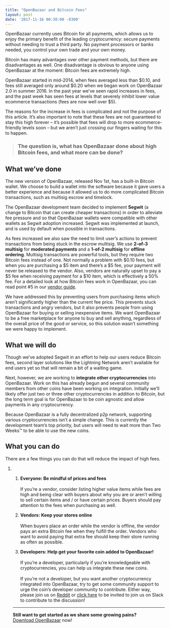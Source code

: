 ```yaml
---
title: "OpenBazaar and Bitcoin Fees" 
layout: post
date: '2017-11-16 00:30:00 -0300'
---
```

        
OpenBazaar currently uses Bitcoin for all payments, which allows us to enjoy the primary benefit of the leading cryptocurrency: secure payments without needing to trust a third party. No payment processors or banks needed, you control your own trade and your own money.

Bitcoin has many advantages over other payment methods, but there are disadvantages as well. One disadvantage is obvious to anyone using OpenBazaar at the moment: Bitcoin fees are extremely high.

OpenBazaar started in mid-2014, when fees averaged less than $0.10, and fees still averaged only around $0.20 when we began work on OpenBazaar 2.0 in summer 2016. In the past year we’ve seen rapid increases in fees, and the past week has seen fees at levels that severely inhibit lower value ecommerce transactions (fees are now well over $5).

The reasons for the increase in fees is complicated and not the purpose of this article. It’s also important to note that these fees are not guaranteed to stay this high forever – it’s possible that fees will drop to more ecommerce-friendly levels soon – but we aren’t just crossing our fingers waiting for this to happen.

> ### The question is, what has OpenBazaar done about high Bitcoin fees, and what more can be done?

What we’ve done
---------------

The new version of OpenBazaar, released Nov 1st, has a built-in Bitcoin wallet. We choose to build a wallet into the software because it gave users a better experience and because it allowed us to do more complicated Bitcoin transactions, such as multisig escrow and timelock.

The OpenBazaar development team decided to implement **Segwit** (a change to Bitcoin that can create cheaper transactions) in order to alleviate fee pressure and so that OpenBazaar wallets were compatible with other wallets as Segwit adoption increased. Segwit was implemented at launch, and is used by default when possible in transactions.

As fees increased we also saw the need to limit user’s actions to prevent transactions from being stuck in the escrow multisig. We use **2-of-3 multisig** for **moderated payments** and a **1-of-2 multisig** for **offline ordering**. Multisig transactions are powerful tools, but they require two Bitcoin fees instead of one. Not normally a problem with $0.10 fees, but when you are purchasing a $5 item and there’s a $5 fee, your payment will never be released to the vendor. Also, vendors are naturally upset to pay a $5 fee when receiving payment for a $10 item, which is effectively a 50% fee. For a detailed look at how Bitcoin fees work in OpenBazaar, you can read point #5 in our [vendor guide](https://www.openbazaar.org/blog/openbazaar-vendor-guide-what-to-expect-when-selling-on-the-worlds-largest-decentralized-marketplace/).

We have addressed this by preventing users from purchasing items which aren’t significantly higher than the current fee price. This prevents stuck transactions and angry vendors, but it also prevents people from using OpenBazaar for buying or selling inexpensive items. We want OpenBazaar to be a free marketplace for anyone to buy and sell anything, regardless of the overall price of the good or service, so this solution wasn’t something we were happy to implement.

What we will do
---------------

Though we’ve adopted Segwit in an effort to help our users reduce Bitcoin fees, second layer solutions like the Lightning Network aren’t available for end users yet so that will remain a bit of a waiting game.

Next, however, we are working to **integrate other cryptocurrencies** into OpenBazaar. Work on this has already begun and several community members from other coins have been working on integration. Initially we’ll likely offer just two or three other cryptocurrencies in addition to Bitcoin, but the long term goal is for OpenBazaar to be coin agnostic and allow payments in any cryptocurrency.

Because OpenBazaar is a fully decentralized p2p network, supporting various cryptocurrencies isn’t a simple change. This is currently the development team’s top priority, but users will need to wait more than Two Weeks™ to be able to use the new coins.

What you can do
---------------

There are a few things you can do that will reduce the impact of high fees.

1.  1.  **Everyone: Be mindful of prices and fees**  
           
        If you’re a vendor, consider listing higher value items while fees are high and being clear with buyers about why you are or aren’t willing to sell certain items and / or have certain prices. Buyers should pay attention to the fees when purchasing as well.
    
    3.  **Vendors: Keep your stores online**  
           
        When buyers place an order while the vendor is offline, the vendor pays an extra Bitcoin fee when they fulfill the order. Vendors who want to avoid paying that extra fee should keep their store running as often as possible.
    
    5.  **Developers: Help get your favorite coin added to OpenBazaar!**  
           
        If you’re a developer, particularly if you’re knowledgeable with cryptocurrencies, you can help us integrate these new coins.  
           
        If you’re not a developer, but you want another cryptocurrency integrated into OpenBazaar, try to get some community support to urge the coin’s developer community to contribute. Either way, please join us on [Reddit](https://reddit.com/r/openbazaar) or [click here](https://docs.google.com/forms/d/e/1FAIpQLSdEXqnREdncZYEXYSaE_wK41UV6JkBqNxqY5X-6J3oFNlZ72Q/viewform) to be invited to join us on Slack to contribute to the discussion!
    
    * * *
    
    **Still want to get started as we share some growing pains?**  
    [Download OpenBazaar](https://openbazaar.org/download) now!